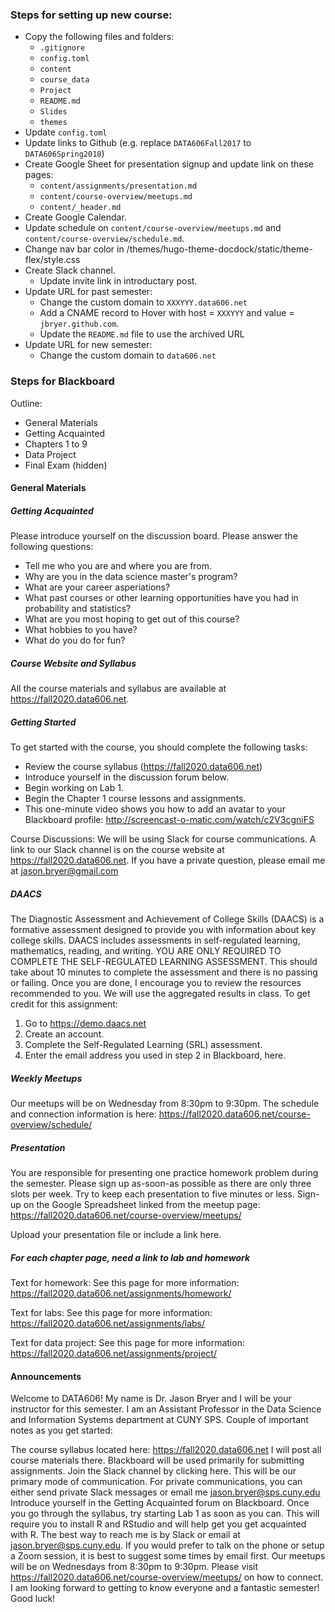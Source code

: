 ### Steps for setting up new course:

* Copy the following files and folders:
	* `.gitignore`
	* `config.toml`
	* `content`
	* `course_data`
	* `Project`
	* `README.md`
	* `Slides`
	* `themes`
* Update `config.toml`
* Update links to Github (e.g. replace `DATA606Fall2017` to `DATA606Spring2018`)
* Create Google Sheet for presentation signup and update link on these pages:
	* `content/assignments/presentation.md`
	* `content/course-overview/meetups.md`
	* `content/_header.md`
* Create Google Calendar.
* Update schedule on `content/course-overview/meetups.md` and `content/course-overview/schedule.md`.
* Change nav bar color in /themes/hugo-theme-docdock/static/theme-flex/style.css
* Create Slack channel.
	* Update invite link in introductary post.
* Update URL for past semester:
	* Change the custom domain to `XXXYYY.data606.net`
	* Add a CNAME record to Hover with host = `XXXYYY` and value = `jbryer.github.com`.
	* Update the `README.md` file to use the archived URL
* Update URL for new semester:
	* Change the custom domain to `data606.net`


### Steps for Blackboard

Outline:

* General Materials
* Getting Acquainted
* Chapters 1 to 9
* Data Project
* Final Exam (hidden)

#### General Materials

##### Getting Acquainted

Please introduce yourself on the discussion board. Please answer the following questions:

* Tell me who you are and where you are from.
* Why are you in the data science master's program?
* What are your career asperiations?
* What past courses or other learning opportunities have you had in probability and statistics?
* What are you most hoping to get out of this course?
* What hobbies to you have?
* What do you do for fun?

##### Course Website and Syllabus

All the course materials and syllabus are available at https://fall2020.data606.net.


##### Getting Started

To get started with the course, you should complete the following tasks:

* Review the course syllabus (https://fall2020.data606.net)
* Introduce yourself in the discussion forum below.
* Begin working on Lab 1.
* Begin the Chapter 1 course lessons and assignments.
* This one-minute video shows you how to add an avatar to your Blackboard profile: http://screencast-o-matic.com/watch/c2V3cgniFS

Course Discussions: We will be using Slack for course communications. A link to our Slack channel is on the course website at https://fall2020.data606.net. If you have a private question, please email me at jason.bryer@gmail.com

##### DAACS

The Diagnostic Assessment and Achievement of College Skills (DAACS) is a formative assessment designed to provide you with information about key college skills. DAACS includes assessments in self-regulated learning, mathematics, reading, and writing. YOU ARE ONLY REQUIRED TO COMPLETE THE SELF-REGULATED LEARNING ASSESSMENT. This should take about 10 minutes to complete the assessment and there is no passing or failing. Once you are done, I encourage you to review the resources recommended to you. We will use the aggregated results in class. To get credit for this assignment:

1. Go to https://demo.daacs.net
2. Create an account.
3. Complete the Self-Regulated Learning (SRL) assessment.
4. Enter the email address you used in step 2 in Blackboard, here.



##### Weekly Meetups

Our meetups will be on Wednesday from 8:30pm to 9:30pm. The schedule and connection information is here: https://fall2020.data606.net/course-overview/schedule/

##### Presentation

You are responsible for presenting one practice homework problem during the semester. Please sign up as-soon-as possible as there are only three slots per week. Try to keep each presentation to five minutes or less. Sign-up on the Google Spreadsheet linked from the meetup page: https://fall2020.data606.net/course-overview/meetups/

Upload your presentation file or include a link here.


##### For each chapter page, need a link to lab and homework

Text for homework: 
See this page for more information: https://fall2020.data606.net/assignments/homework/

Text for labs: 
See this page for more information: https://fall2020.data606.net/assignments/labs/

Text for data project:
See this page for more information: https://fall2020.data606.net/assignments/project/

#### Announcements

Welcome to DATA606! My name is Dr. Jason Bryer and I will be your instructor for this semester. I am an Assistant Professor in the Data Science and Information Systems department at CUNY SPS. Couple of important notes as you get started:

The course syllabus located here: https://fall2020.data606.net I will post all course materials there. Blackboard will be used primarily for submitting assignments.
Join the Slack channel by clicking here. This will be our primary mode of communication. For private communications, you can either send private Slack messages or email me jason.bryer@sps.cuny.edu
Introduce yourself in the Getting Acquainted forum on Blackboard.
Once you go through the syllabus, try starting Lab 1 as soon as you can. This will require you to install R and RStudio and will help get you get acquainted with R.
The best way to reach me is by Slack or email at jason.bryer@sps.cuny.edu. If you would prefer to talk on the phone or setup a Zoom session, it is best to suggest some times by email first.
Our meetups will be on Wednesdays from 8:30pm to 9:30pm. Please visit https://fall2020.data606.net/course-overview/meetups/ on how to connect.
I am looking forward to getting to know everyone and a fantastic semester! Good luck!







